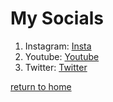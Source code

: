# My Socials

1. Instagram:
[Insta](https://www.instagram.com/trav.kell/)
2. Youtube:
[Youtube](https://www.youtube.com/watch?v=afFb_DcBBdA)
2. Twitter:
[Twitter](https://twitter.com)

[return to home](./README.md)


